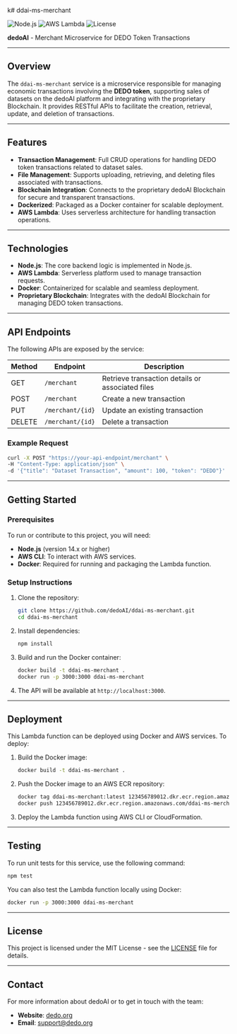 k# ddai-ms-merchant

![Node.js](https://img.shields.io/badge/Node.js-14.x-green)
![AWS Lambda](https://img.shields.io/badge/AWS-Lambda-yellow)
![License](https://img.shields.io/badge/License-MIT-green)

**dedoAI** - Merchant Microservice for DEDO Token Transactions

---

## Overview

The `ddai-ms-merchant` service is a microservice responsible for managing economic transactions involving the **DEDO token**, supporting sales of datasets on the dedoAI platform and integrating with the proprietary Blockchain. It provides RESTful APIs to facilitate the creation, retrieval, update, and deletion of transactions.

---

## Features

- **Transaction Management**: Full CRUD operations for handling DEDO token transactions related to dataset sales.
- **File Management**: Supports uploading, retrieving, and deleting files associated with transactions.
- **Blockchain Integration**: Connects to the proprietary dedoAI Blockchain for secure and transparent transactions.
- **Dockerized**: Packaged as a Docker container for scalable deployment.
- **AWS Lambda**: Uses serverless architecture for handling transaction operations.

---

## Technologies

- **Node.js**: The core backend logic is implemented in Node.js.
- **AWS Lambda**: Serverless platform used to manage transaction requests.
- **Docker**: Containerized for scalable and seamless deployment.
- **Proprietary Blockchain**: Integrates with the dedoAI Blockchain for managing DEDO token transactions.

---

## API Endpoints

The following APIs are exposed by the service:

| Method | Endpoint                 | Description                                       |
|--------|--------------------------|---------------------------------------------------|
| GET    | `/merchant`               | Retrieve transaction details or associated files  |
| POST   | `/merchant`               | Create a new transaction                          |
| PUT    | `/merchant/{id}`          | Update an existing transaction                    |
| DELETE | `/merchant/{id}`          | Delete a transaction                              |

### Example Request

```bash
curl -X POST "https://your-api-endpoint/merchant" \
-H "Content-Type: application/json" \
-d '{"title": "Dataset Transaction", "amount": 100, "token": "DEDO"}'
```

---

## Getting Started

### Prerequisites

To run or contribute to this project, you will need:

- **Node.js** (version 14.x or higher)
- **AWS CLI**: To interact with AWS services.
- **Docker**: Required for running and packaging the Lambda function.

### Setup Instructions

1. Clone the repository:

    ```bash
    git clone https://github.com/dedoAI/ddai-ms-merchant.git
    cd ddai-ms-merchant
    ```

2. Install dependencies:

    ```bash
    npm install
    ```

3. Build and run the Docker container:

    ```bash
    docker build -t ddai-ms-merchant .
    docker run -p 3000:3000 ddai-ms-merchant
    ```

4. The API will be available at `http://localhost:3000`.

---

## Deployment

This Lambda function can be deployed using Docker and AWS services. To deploy:

1. Build the Docker image:

    ```bash
    docker build -t ddai-ms-merchant .
    ```

2. Push the Docker image to an AWS ECR repository:

    ```bash
    docker tag ddai-ms-merchant:latest 123456789012.dkr.ecr.region.amazonaws.com/ddai-ms-merchant:latest
    docker push 123456789012.dkr.ecr.region.amazonaws.com/ddai-ms-merchant:latest
    ```

3. Deploy the Lambda function using AWS CLI or CloudFormation.

---

## Testing

To run unit tests for this service, use the following command:

```bash
npm test
```

You can also test the Lambda function locally using Docker:

```bash
docker run -p 3000:3000 ddai-ms-merchant
```

---

## License

This project is licensed under the MIT License - see the [LICENSE](LICENSE) file for details.

---

## Contact

For more information about dedoAI or to get in touch with the team:

- **Website**: [dedo.org](https://www.dedo.org)
- **Email**: support@dedo.org

